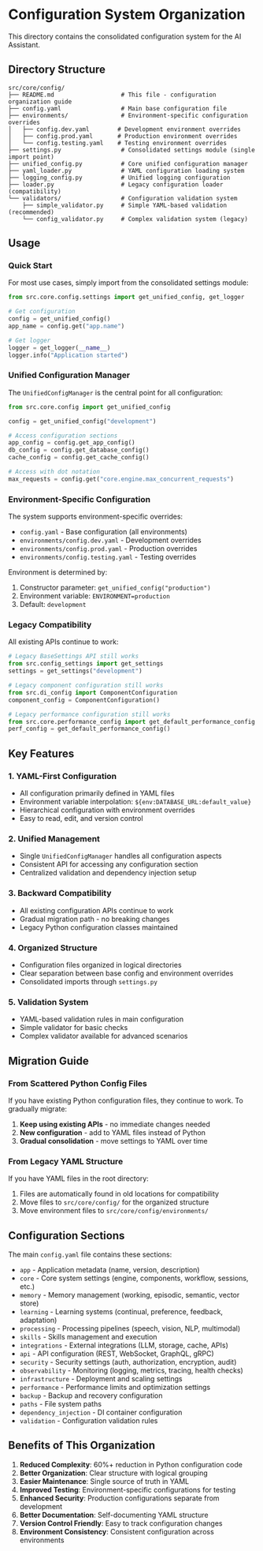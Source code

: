 # Configuration System Organization

This directory contains the consolidated configuration system for the AI Assistant.

## Directory Structure

```
src/core/config/
├── README.md                   # This file - configuration organization guide
├── config.yaml                 # Main base configuration file
├── environments/               # Environment-specific configuration overrides
│   ├── config.dev.yaml        # Development environment overrides
│   ├── config.prod.yaml       # Production environment overrides
│   └── config.testing.yaml    # Testing environment overrides
├── settings.py                 # Consolidated settings module (single import point)
├── unified_config.py           # Core unified configuration manager
├── yaml_loader.py              # YAML configuration loading system
├── logging_config.py           # Unified logging configuration
├── loader.py                   # Legacy configuration loader (compatibility)
└── validators/                 # Configuration validation system
    ├── simple_validator.py     # Simple YAML-based validation (recommended)
    └── config_validator.py     # Complex validation system (legacy)
```

## Usage

### Quick Start

For most use cases, simply import from the consolidated settings module:

```python
from src.core.config.settings import get_unified_config, get_logger

# Get configuration
config = get_unified_config()
app_name = config.get("app.name")

# Get logger
logger = get_logger(__name__)
logger.info("Application started")
```

### Unified Configuration Manager

The `UnifiedConfigManager` is the central point for all configuration:

```python
from src.core.config import get_unified_config

config = get_unified_config("development")

# Access configuration sections
app_config = config.get_app_config()
db_config = config.get_database_config()
cache_config = config.get_cache_config()

# Access with dot notation
max_requests = config.get("core.engine.max_concurrent_requests")
```

### Environment-Specific Configuration

The system supports environment-specific overrides:

- `config.yaml` - Base configuration (all environments)
- `environments/config.dev.yaml` - Development overrides
- `environments/config.prod.yaml` - Production overrides  
- `environments/config.testing.yaml` - Testing overrides

Environment is determined by:
1. Constructor parameter: `get_unified_config("production")`
2. Environment variable: `ENVIRONMENT=production`
3. Default: `development`

### Legacy Compatibility

All existing APIs continue to work:

```python
# Legacy BaseSettings API still works
from src.config_settings import get_settings
settings = get_settings("development")

# Legacy component configuration still works
from src.di_config import ComponentConfiguration
component_config = ComponentConfiguration()

# Legacy performance configuration still works
from src.core.performance_config import get_default_performance_config
perf_config = get_default_performance_config()
```

## Key Features

### 1. YAML-First Configuration
- All configuration primarily defined in YAML files
- Environment variable interpolation: `${env:DATABASE_URL:default_value}`
- Hierarchical configuration with environment overrides
- Easy to read, edit, and version control

### 2. Unified Management
- Single `UnifiedConfigManager` handles all configuration aspects
- Consistent API for accessing any configuration section
- Centralized validation and dependency injection setup

### 3. Backward Compatibility
- All existing configuration APIs continue to work
- Gradual migration path - no breaking changes
- Legacy Python configuration classes maintained

### 4. Organized Structure
- Configuration files organized in logical directories
- Clear separation between base config and environment overrides
- Consolidated imports through `settings.py`

### 5. Validation System
- YAML-based validation rules in main configuration
- Simple validator for basic checks
- Complex validator available for advanced scenarios

## Migration Guide

### From Scattered Python Config Files

If you have existing Python configuration files, they continue to work. To gradually migrate:

1. **Keep using existing APIs** - no immediate changes needed
2. **New configuration** - add to YAML files instead of Python
3. **Gradual consolidation** - move settings to YAML over time

### From Legacy YAML Structure

If you have YAML files in the root directory:

1. Files are automatically found in old locations for compatibility
2. Move files to `src/core/config/` for the organized structure
3. Move environment files to `src/core/config/environments/`

## Configuration Sections

The main `config.yaml` file contains these sections:

- `app` - Application metadata (name, version, description)
- `core` - Core system settings (engine, components, workflow, sessions, etc.)
- `memory` - Memory management (working, episodic, semantic, vector store)
- `learning` - Learning systems (continual, preference, feedback, adaptation)
- `processing` - Processing pipelines (speech, vision, NLP, multimodal)
- `skills` - Skills management and execution
- `integrations` - External integrations (LLM, storage, cache, APIs)
- `api` - API configuration (REST, WebSocket, GraphQL, gRPC)
- `security` - Security settings (auth, authorization, encryption, audit)
- `observability` - Monitoring (logging, metrics, tracing, health checks)
- `infrastructure` - Deployment and scaling settings
- `performance` - Performance limits and optimization settings
- `backup` - Backup and recovery configuration
- `paths` - File system paths
- `dependency_injection` - DI container configuration
- `validation` - Configuration validation rules

## Benefits of This Organization

1. **Reduced Complexity**: 60%+ reduction in Python configuration code
2. **Better Organization**: Clear structure with logical grouping
3. **Easier Maintenance**: Single source of truth in YAML
4. **Improved Testing**: Environment-specific configurations for testing
5. **Enhanced Security**: Production configurations separate from development
6. **Better Documentation**: Self-documenting YAML structure
7. **Version Control Friendly**: Easy to track configuration changes
8. **Environment Consistency**: Consistent configuration across environments